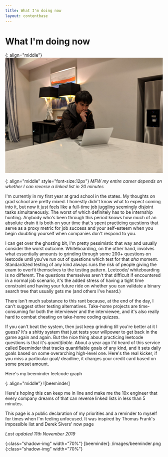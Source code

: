 ```yaml
---
title: What I'm doing now
layout: contentbase
---
```

What I'm doing now
======

{: align="middle"}
![now_page]

{: align="middle" style="font-size:12px"}
_MFW my entire career depends on whether I can reverse a linked list in 20 minutes_

I'm currently in my first year at grad school in the states. My thoughts on grad school are pretty mixed. I honestly didn't know what to expect coming into it, but now it just feels like a full-time job juggling seemingly disjoint tasks simultaneously. The worst of which definitely has to be internship hunting. Anybody who's been through this period knows how much of an absolute drain it is both on your time that's spent practicing questions that serve as a proxy metric for job success and your self-esteem when you begin doubting yourself when companies don't respond to you.

I can get over the ghosting bit, I'm pretty pessimistic that way and usually consider the worst outcome. Whiteboarding, on the other hand, involves what essentially amounts to grinding through some 200+ questions on leetcode until you've run out of questions which test for that _aha_ moment. 
Standardized testing of any kind always runs the risk of people giving the exam to overfit themselves to the testing pattern. Leetcode/ whiteboarding is no different. The questions themselves aren't that difficult if encountered in a normal job scenario, it's the added stress of having a tight time constraint and having your future ride on whether you can validate a binary search tree that usually gets me (and others I've heard.)

There isn't much substance to this rant because, at the end of the day, I can't suggest other testing alternatives. Take-home projects are time-consuming for both the interviewer and the interviewee, and it's also really hard to combat cheating on take-home coding quizzes.

If you can't beat the system, then just keep grinding till you're better at it I guess? It's a shitty system that just tests your willpower to get back in the game again and again. But the nice thing about practicing leetcode questions is that it's _quantifiable_. About a year ago I'd heard of this service called Beeminder that tracks quantifiable goals of any kind, and it sets daily goals based on some overarching high-level one. Here's the real kicker, if you miss a particular goal/ deadline, it charges your credit card based on some preset amount.

Here's my beeminder leetcode graph

{: align="middle"}
![beeminder]

Here's hoping this can keep me in line and make me the 10x engineer that every company dreams of that can reverse linked lists in less than 5 minutes.

This page is a public declaration of my priorities and a reminder to myself for times when I'm feeling unfocused. It was inspired by Thomas Frank's impossible list and Derek Sivers' now page

_Last updated 11th November 2019_

[now_page]: /images/now_page.jpg
{:class="shadow-img"  width="70%"}
[beeminder]: /images/beeminder.png
{:class="shadow-img"  width="70%"}